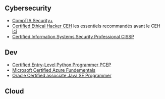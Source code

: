 ## Cybersecurity

- [CompTIA Security+](https://www.comptia.org/certifications/security)
- [Certified Ethical Hacker CEH](https://www.eccouncil.org/train-certify/certified-ethical-hacker-ceh/) 
	  les essentiels recommandés avant le CEH [ici](https://www.eccouncil.org/train-certify/essentials/)
- [Certified Information Systems Security Professional CISSP](https://www.isc2.org/certifications/cissp)

## Dev

- [Certified Entry-Level Python Programmer PCEP]()
- [Microsoft Certified Azure Fundementals]()
- [Oracle Certified associate Java SE Programmer]()

## Cloud